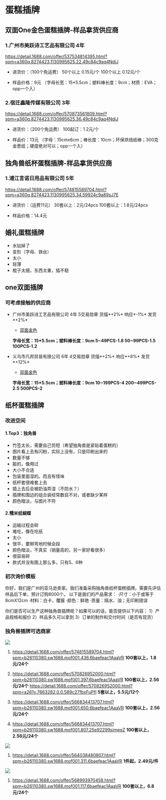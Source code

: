 # 蛋糕插牌
## 双面One金色蛋糕插牌-样品拿货供应商
### 1.广州市美跃诗工艺品有限公司   4年
https://detail.1688.com/offer/537534814395.html?spm=a360q.8274423.1130995625.22.49c84c9aq4NdiJ

- 进货价：（100个免运费）
50个以上 0.15元/个
100个以上 0.12元/个

- 样品价格：9元
（字母长宽：15*5.5cm；塑料棒长度：9cm；材质：EVA；opp一个入）

### 2.宿迁鑫隆传媒有限公司   3年
https://detail.1688.com/offer/570873561809.html?spm=a360q.8274423.1130995625.36.49c84c9aq4NdiJ

- 进货价：（200个免运费）
100起订：1.2元/个

- 样品价：13元
（字母：15cmx6cm；棒长度：10cm；环保烘焙纸棒；300克金葱纸；硬度绝对可以；opp一个入）

## 独角兽纸杯蛋糕插牌-样品拿货供应商
### 1.浦江言诺日用品有限公司   5年
https://detail.1688.com/offer/574815589704.html?spm=a360q.8274423.1130995625.34.59924c9a89sJ7E

- 进货价：（运费11元）
30套以上：2元/24pcs
100套以上：1.8元/24pcs

- 样品价格：14.4元

## 婚礼蛋糕插牌
- 水钻掉了
- 变形（字母、铁丝）
- 太小
- 轻薄
- 棍子太细，东西太重，插不稳

## one双面插牌

### 可考虑接触的供应商

- 广州市美跃诗工艺品有限公司 4年 5交易勋章 货描*+2%* 响应*-1%* 发货*+2%*

  - [双面金色](https://detail.1688.com/offer/537534814395.html?spm=b26110380.sw1688.mof001.92.5a083450sNUKeZ)

  **字母长宽：15*5.5cm；塑料棒长度：9cm 5~49PCS-1.8 50~99PCS-1.5  100PCS-1.2**
  
- 义乌市凡邦贸易有限公司 6年 4交易勋章 货描*+2%* 响应*+8%* 发货*+12%*

  - [双面金色](https://detail.1688.com/offer/575307732372.html?spm=b26110380.sw1688.mof001.1.1ca63041lgtxSH)

  **字母长宽：15*5.5cm；塑料棒长度：9cm 10~199PCS-4 200~499PCS-2.5  500PCS-2**


## 纸杯蛋糕插牌

### 改进空间
#### 1.Top3：独角兽
- 竹签太长，需要自己剪短（希望独角兽是紧贴着蛋糕的）
- 图片看上去有闪粉，实际上没有，只是印刷出来的
- 数量不够
- 脏的，像用过
- 大小不合适
- 包装里面湿的。而且有怪味
- 纸杯套很难套上去
- 插上去后会被奶油弄湿（不防水？）
- 插牌和围边的组合装经常数目不对，或者缺少某样
- 颜色暗淡，与图片不符

#### 2.糯米纸蝴蝶
- 运输过程会碎
- 难吃，像在吃纸
- 太小
- 很平，要掰弯地时候会段
- 颜色暗淡，不真实（销量高的，另一家好看很多）
- 很容易碎
- 款式并没有图上那么多，只有5、6种

### 初次询价模板
你好，我们是广州的亚马逊卖家。我们准备采购独角兽纸杯蛋糕插牌。需要先评估样品后下单，预计订购8000个。
以下是我们的产品需求：
·尺寸：小于或等于8cmX12cm
·材料：白卡，覆膜
·颜色：鲜艳
·质量：隔水、油；无印刷错误

你们是否可以生产这种独角兽插牌呢？如果可以的话，能否提供以下内容：
1）产品规格和报价
2）样品多久可以拿到
3）订单的制作和交付时间（是否有现货）

### 独角兽插牌可选商家
![](media/15373283075550.jpg)

1. https://detail.1688.com/offer/574815589704.html?spm=b26110380.sw1688.mof001.436.6baefeac1AaaVR
**100套以上，1.8元/24个**

2. https://detail.1688.com/offer/570826952000.html?spm=b26110380.sw1688.mof001.397.6baefeac1AaaVR
**100套以上，2.56元/24个**
https://detail.1688.com/offer/570826952000.html?spm=a261y.7663282.0.0.589c27fbxFuPfl
**5套以上，5.5元/12个**

3. https://detail.1688.com/offer/566834413707.html?spm=b26110380.sw1688.mof001.650.6baefeac1AaaVR
**100套以上，2.56元/24个**

4. https://detail.1688.com/offer/566834413707.html?spm=b26110380.sw1688.mof001.807.25e92299simeqZ
**100套以上，2.56元/24个**

![](media/15373291801912.jpg)


1. https://detail.1688.com/offer/564038480807.html?spm=b26110380.sw1688.mof001.311.6baefeac1AaaVR
**1件起，2.49元/件**

![](media/15373293793140.jpg)

1. https://detail.1688.com/offer/568993970458.html?spm=b26110380.sw1688.mof001.117.6baefeac1AaaVR
**100套以上，6.8元/24个**



